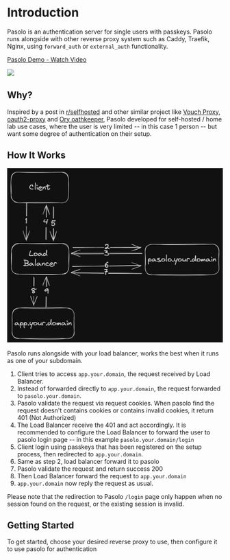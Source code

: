 # Introduction

Pasolo is an authentication server for single users with passkeys. Pasolo runs alongside with other reverse proxy system such as Caddy, Traefik,  Nginx, using `forward_auth` or `external_auth` functionality.

<div>
    <a href="https://www.loom.com/share/4da6df49c2af4eb6a1007b87c7e4ed9b">
      <p>Pasolo Demo - Watch Video</p>
    </a>
    <a href="https://www.loom.com/share/4da6df49c2af4eb6a1007b87c7e4ed9b">
      <img style="max-width:300px;" src="https://cdn.loom.com/sessions/thumbnails/4da6df49c2af4eb6a1007b87c7e4ed9b-ae91bcddd7180d64-full-play.gif">
    </a>
  </div>

## Why?

Inspired by a post in [r/selfhosted](https://www.reddit.com/r/selfhosted/comments/1f7fith/passkeys/) and other similar project like [Vouch Proxy](https://github.com/vouch/vouch-proxy), [oauth2-proxy](https://oauth2-proxy.github.io/oauth2-proxy/) and [Ory oathkeeper](https://www.ory.sh/docs/oathkeeper), Pasolo developed for self-hosted / home lab use cases, where the user is very limited -- in this case 1 person -- but want some degree of authentication on their setup.

## How It Works

![Pasolo Network Illustration](/docs/static/img/pasolo-network-illustration.png)

Pasolo runs alongside with your load balancer, works the best when it runs as one of your subdomain.

1. Client tries to access `app.your.domain`, the request received by Load Balancer.
2. Instead of forwarded directly to `app.your.domain`, the request forwarded to `pasolo.your.domain`.
3. Pasolo validate the request via request cookies. When pasolo find the request doesn't contains cookies or contains invalid cookies, it return 401 (Not Authorized)
4. The Load Balancer receive the 401 and act accordingly. It is recommended to configure the Load Balancer to forward the user to pasolo login page -- in this example `pasolo.your.domain/login`
5. Client login using passkeys that has been registered on the setup process, then redirected to `app.your.domain`.
6. Same as step 2, load balancer forward it to pasolo
7. Pasolo validate the request and return success 200
8. Then Load Balancer forward the request to `app.your.domain`
9. `app.your.domain` now reply the request as usual.

Please note that the redirection to Pasolo `/login` page only happen when no session found on the request, or the existing session is invalid.

## Getting Started

To get started, choose your desired reverse proxy to use, then configure it to use pasolo for authentication
